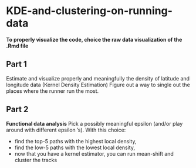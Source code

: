 # KDE-and-clustering-on-running-data

**To properly visualize the code, choice the raw data visualization of the .Rmd file**

## Part 1
Estimate and visualize properly and meaningfully the density of latitude and longitude data (Kernel Density Estimation)
Figure out a way to single out the places where the runner run the most.

## Part 2
**Functional data analysis**
Pick a possibly meaningful epsilon (and/or play around with different epsilon ’s). With this choice:

* find the top-5 paths with the highest local density,
* find the low-5 paths with the lowest local density,
* now that you have a kernel estimator, you can run mean-shift and cluster the tracks
